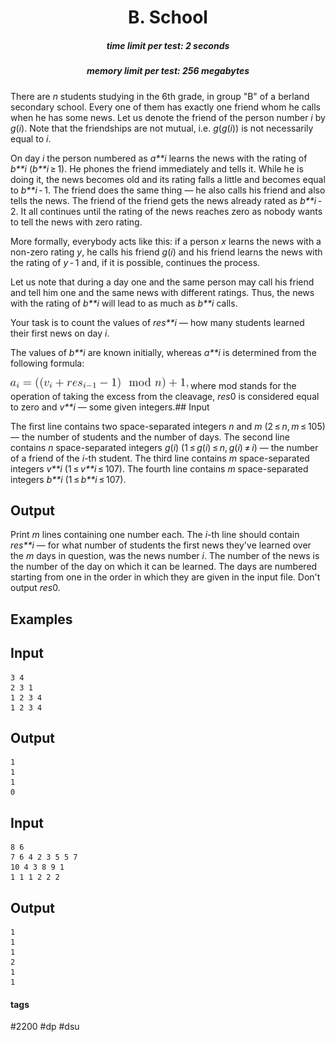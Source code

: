 <h1 style='text-align: center;'> B. School</h1>

<h5 style='text-align: center;'>time limit per test: 2 seconds</h5>
<h5 style='text-align: center;'>memory limit per test: 256 megabytes</h5>

There are *n* students studying in the 6th grade, in group "B" of a berland secondary school. Every one of them has exactly one friend whom he calls when he has some news. Let us denote the friend of the person number *i* by *g*(*i*). Note that the friendships are not mutual, i.e. *g*(*g*(*i*)) is not necessarily equal to *i*.

On day *i* the person numbered as *a**i* learns the news with the rating of *b**i* (*b**i* ≥ 1). He phones the friend immediately and tells it. While he is doing it, the news becomes old and its rating falls a little and becomes equal to *b**i* - 1. The friend does the same thing — he also calls his friend and also tells the news. The friend of the friend gets the news already rated as *b**i* - 2. It all continues until the rating of the news reaches zero as nobody wants to tell the news with zero rating. 

More formally, everybody acts like this: if a person *x* learns the news with a non-zero rating *y*, he calls his friend *g*(*i*) and his friend learns the news with the rating of *y* - 1 and, if it is possible, continues the process.

Let us note that during a day one and the same person may call his friend and tell him one and the same news with different ratings. Thus, the news with the rating of *b**i* will lead to as much as *b**i* calls.

Your task is to count the values of *res**i* — how many students learned their first news on day *i*.

The values of *b**i* are known initially, whereas *a**i* is determined from the following formula: 

![](images/954a046a1454471a1979abd434e22a350e34cf8d.png) where mod stands for the operation of taking the excess from the cleavage, *res*0 is considered equal to zero and *v**i* — some given integers.## Input

The first line contains two space-separated integers *n* and *m* (2 ≤ *n*, *m* ≤ 105) — the number of students and the number of days. The second line contains *n* space-separated integers *g*(*i*) (1 ≤ *g*(*i*) ≤ *n*, *g*(*i*) ≠ *i*) — the number of a friend of the *i*-th student. The third line contains *m* space-separated integers *v**i* (1 ≤ *v**i* ≤ 107). The fourth line contains *m* space-separated integers *b**i* (1 ≤ *b**i* ≤ 107).

## Output

Print *m* lines containing one number each. The *i*-th line should contain *res**i* — for what number of students the first news they've learned over the *m* days in question, was the news number *i*. The number of the news is the number of the day on which it can be learned. The days are numbered starting from one in the order in which they are given in the input file. Don't output *res*0.

## Examples

## Input


```
3 4  
2 3 1  
1 2 3 4  
1 2 3 4  

```
## Output


```
1  
1  
1  
0  

```
## Input


```
8 6  
7 6 4 2 3 5 5 7  
10 4 3 8 9 1  
1 1 1 2 2 2  

```
## Output


```
1  
1  
1  
2  
1  
1  

```


#### tags 

#2200 #dp #dsu 